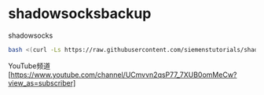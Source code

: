 # shadowsocksbackup
shadowsocks
````bash 
bash <(curl -Ls https://raw.githubusercontent.com/siemenstutorials/shadowsocksbackup/master/Sgo.sh)
````
YouTube频道[https://www.youtube.com/channel/UCmvvn2qsP77_7XUB0omMeCw?view_as=subscriber]
